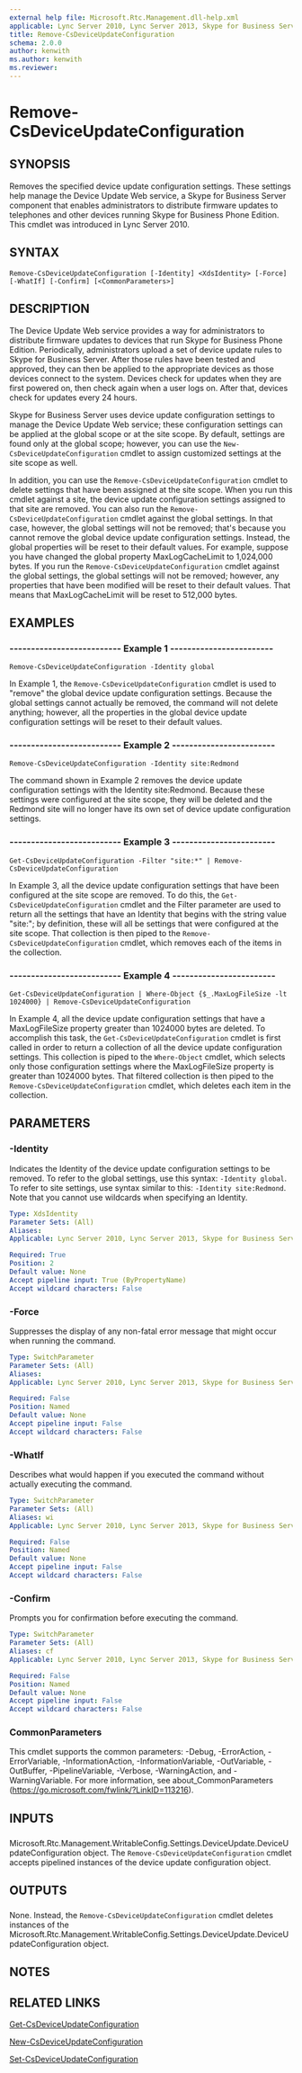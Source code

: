 ```yaml
---
external help file: Microsoft.Rtc.Management.dll-help.xml
applicable: Lync Server 2010, Lync Server 2013, Skype for Business Server 2015, Skype for Business Server 2019
title: Remove-CsDeviceUpdateConfiguration
schema: 2.0.0
author: kenwith
ms.author: kenwith
ms.reviewer:
---
```


# Remove-CsDeviceUpdateConfiguration

## SYNOPSIS
Removes the specified device update configuration settings.
These settings help manage the Device Update Web service, a Skype for Business Server component that enables administrators to distribute firmware updates to telephones and other devices running Skype for Business Phone Edition.
This cmdlet was introduced in Lync Server 2010.


## SYNTAX

```
Remove-CsDeviceUpdateConfiguration [-Identity] <XdsIdentity> [-Force] [-WhatIf] [-Confirm] [<CommonParameters>]
```

## DESCRIPTION
The Device Update Web service provides a way for administrators to distribute firmware updates to devices that run Skype for Business Phone Edition.
Periodically, administrators upload a set of device update rules to Skype for Business Server.
After those rules have been tested and approved, they can then be applied to the appropriate devices as those devices connect to the system.
Devices check for updates when they are first powered on, then check again when a user logs on.
After that, devices check for updates every 24 hours.

Skype for Business Server uses device update configuration settings to manage the Device Update Web service; these configuration settings can be applied at the global scope or at the site scope.
By default, settings are found only at the global scope; however, you can use the `New-CsDeviceUpdateConfiguration` cmdlet to assign customized settings at the site scope as well.

In addition, you can use the `Remove-CsDeviceUpdateConfiguration` cmdlet to delete settings that have been assigned at the site scope.
When you run this cmdlet against a site, the device update configuration settings assigned to that site are removed.
You can also run the `Remove-CsDeviceUpdateConfiguration` cmdlet against the global settings.
In that case, however, the global settings will not be removed; that's because you cannot remove the global device update configuration settings.
Instead, the global properties will be reset to their default values.
For example, suppose you have changed the global property MaxLogCacheLimit to 1,024,000 bytes.
If you run the `Remove-CsDeviceUpdateConfiguration` cmdlet against the global settings, the global settings will not be removed; however, any properties that have been modified will be reset to their default values.
That means that MaxLogCacheLimit will be reset to 512,000 bytes.


## EXAMPLES

### -------------------------- Example 1 ------------------------
```
Remove-CsDeviceUpdateConfiguration -Identity global
```

In Example 1, the `Remove-CsDeviceUpdateConfiguration` cmdlet is used to "remove" the global device update configuration settings.
Because the global settings cannot actually be removed, the command will not delete anything; however, all the properties in the global device update configuration settings will be reset to their default values.


### -------------------------- Example 2 ------------------------
```
Remove-CsDeviceUpdateConfiguration -Identity site:Redmond
```

The command shown in Example 2 removes the device update configuration settings with the Identity site:Redmond.
Because these settings were configured at the site scope, they will be deleted and the Redmond site will no longer have its own set of device update configuration settings.


### -------------------------- Example 3 ------------------------
```
Get-CsDeviceUpdateConfiguration -Filter "site:*" | Remove-CsDeviceUpdateConfiguration
```

In Example 3, all the device update configuration settings that have been configured at the site scope are removed.
To do this, the `Get-CsDeviceUpdateConfiguration` cmdlet and the Filter parameter are used to return all the settings that have an Identity that begins with the string value "site:"; by definition, these will all be settings that were configured at the site scope.
That collection is then piped to the `Remove-CsDeviceUpdateConfiguration` cmdlet, which removes each of the items in the collection.


### -------------------------- Example 4 ------------------------
```
Get-CsDeviceUpdateConfiguration | Where-Object {$_.MaxLogFileSize -lt 1024000} | Remove-CsDeviceUpdateConfiguration
```

In Example 4, all the device update configuration settings that have a MaxLogFileSize property greater than 1024000 bytes are deleted.
To accomplish this task, the `Get-CsDeviceUpdateConfiguration` cmdlet is first called in order to return a collection of all the device update configuration settings.
This collection is piped to the `Where-Object` cmdlet, which selects only those configuration settings where the MaxLogFileSize property is greater than 1024000 bytes.
That filtered collection is then piped to the `Remove-CsDeviceUpdateConfiguration` cmdlet, which deletes each item in the collection.


## PARAMETERS

### -Identity
Indicates the Identity of the device update configuration settings to be removed.
To refer to the global settings, use this syntax: `-Identity global`.
To refer to site settings, use syntax similar to this: `-Identity site:Redmond`.
Note that you cannot use wildcards when specifying an Identity.

```yaml
Type: XdsIdentity
Parameter Sets: (All)
Aliases: 
Applicable: Lync Server 2010, Lync Server 2013, Skype for Business Server 2015, Skype for Business Server 2019

Required: True
Position: 2
Default value: None
Accept pipeline input: True (ByPropertyName)
Accept wildcard characters: False
```

### -Force
Suppresses the display of any non-fatal error message that might occur when running the command.

```yaml
Type: SwitchParameter
Parameter Sets: (All)
Aliases: 
Applicable: Lync Server 2010, Lync Server 2013, Skype for Business Server 2015, Skype for Business Server 2019

Required: False
Position: Named
Default value: None
Accept pipeline input: False
Accept wildcard characters: False
```

### -WhatIf
Describes what would happen if you executed the command without actually executing the command.

```yaml
Type: SwitchParameter
Parameter Sets: (All)
Aliases: wi
Applicable: Lync Server 2010, Lync Server 2013, Skype for Business Server 2015, Skype for Business Server 2019

Required: False
Position: Named
Default value: None
Accept pipeline input: False
Accept wildcard characters: False
```

### -Confirm
Prompts you for confirmation before executing the command.

```yaml
Type: SwitchParameter
Parameter Sets: (All)
Aliases: cf
Applicable: Lync Server 2010, Lync Server 2013, Skype for Business Server 2015, Skype for Business Server 2019

Required: False
Position: Named
Default value: None
Accept pipeline input: False
Accept wildcard characters: False
```

### CommonParameters
This cmdlet supports the common parameters: -Debug, -ErrorAction, -ErrorVariable, -InformationAction, -InformationVariable, -OutVariable, -OutBuffer, -PipelineVariable, -Verbose, -WarningAction, and -WarningVariable. For more information, see about_CommonParameters (https://go.microsoft.com/fwlink/?LinkID=113216).

## INPUTS

###  
Microsoft.Rtc.Management.WritableConfig.Settings.DeviceUpdate.DeviceUpdateConfiguration object.
The `Remove-CsDeviceUpdateConfiguration` cmdlet accepts pipelined instances of the device update configuration object.

## OUTPUTS

###  
None.
Instead, the `Remove-CsDeviceUpdateConfiguration` cmdlet deletes instances of the Microsoft.Rtc.Management.WritableConfig.Settings.DeviceUpdate.DeviceUpdateConfiguration object.

## NOTES

## RELATED LINKS

[Get-CsDeviceUpdateConfiguration](Get-CsDeviceUpdateConfiguration.md)

[New-CsDeviceUpdateConfiguration](New-CsDeviceUpdateConfiguration.md)

[Set-CsDeviceUpdateConfiguration](Set-CsDeviceUpdateConfiguration.md)

